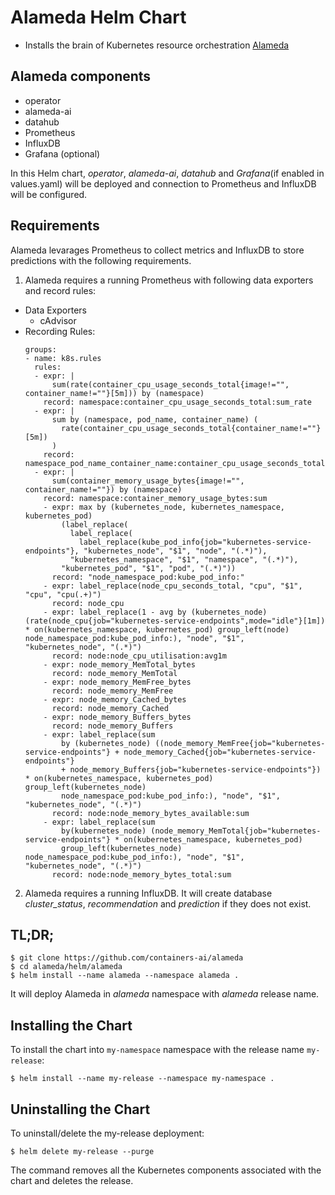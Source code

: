 # Alameda Helm Chart

* Installs the brain of Kubernetes resource orchestration [Alameda](https://github.com/containers-ai/alameda)

## Alameda components
- operator
- alameda-ai
- datahub
- Prometheus
- InfluxDB
- Grafana (optional)

In this Helm chart, *operator*, *alameda-ai*, *datahub* and *Grafana*(if enabled in values.yaml) will be deployed and connection to Prometheus and InfluxDB will be configured.

## Requirements

Alameda levarages Prometheus to collect metrics and InfluxDB to store predictions with the following requirements.

1. Alameda requires a running Prometheus with following data exporters and record rules:  
  - Data Exporters  
    - cAdvisor
  - Recording Rules:   
    ```
    groups:
    - name: k8s.rules
      rules:
      - expr: |
          sum(rate(container_cpu_usage_seconds_total{image!="", container_name!=""}[5m])) by (namespace)
        record: namespace:container_cpu_usage_seconds_total:sum_rate
      - expr: |
          sum by (namespace, pod_name, container_name) (
            rate(container_cpu_usage_seconds_total{container_name!=""}[5m])
          )
        record: namespace_pod_name_container_name:container_cpu_usage_seconds_total:sum_rate
      - expr: |
          sum(container_memory_usage_bytes{image!="", container_name!=""}) by (namespace)
        record: namespace:container_memory_usage_bytes:sum
        - expr: max by (kubernetes_node, kubernetes_namespace, kubernetes_pod) 
            (label_replace(
              label_replace(
                label_replace(kube_pod_info{job="kubernetes-service-endpoints"}, "kubernetes_node", "$1", "node", "(.*)"),
              "kubernetes_namespace", "$1", "namespace", "(.*)"),
            "kubernetes_pod", "$1", "pod", "(.*)"))
          record: "node_namespace_pod:kube_pod_info:"
        - expr: label_replace(node_cpu_seconds_total, "cpu", "$1", "cpu", "cpu(.+)")
          record: node_cpu
        - expr: label_replace(1 - avg by (kubernetes_node) (rate(node_cpu{job="kubernetes-service-endpoints",mode="idle"}[1m]) * on(kubernetes_namespace, kubernetes_pod) group_left(node) node_namespace_pod:kube_pod_info:), "node", "$1", "kubernetes_node", "(.*)")
          record: node:node_cpu_utilisation:avg1m
        - expr: node_memory_MemTotal_bytes
          record: node_memory_MemTotal
        - expr: node_memory_MemFree_bytes
          record: node_memory_MemFree
        - expr: node_memory_Cached_bytes
          record: node_memory_Cached
        - expr: node_memory_Buffers_bytes
          record: node_memory_Buffers
        - expr: label_replace(sum
            by (kubernetes_node) ((node_memory_MemFree{job="kubernetes-service-endpoints"} + node_memory_Cached{job="kubernetes-service-endpoints"}
            + node_memory_Buffers{job="kubernetes-service-endpoints"}) * on(kubernetes_namespace, kubernetes_pod) group_left(kubernetes_node)
            node_namespace_pod:kube_pod_info:), "node", "$1", "kubernetes_node", "(.*)")
          record: node:node_memory_bytes_available:sum
        - expr: label_replace(sum
            by(kubernetes_node) (node_memory_MemTotal{job="kubernetes-service-endpoints"} * on(kubernetes_namespace, kubernetes_pod)
            group_left(kubernetes_node) node_namespace_pod:kube_pod_info:), "node", "$1", "kubernetes_node", "(.*)")
          record: node:node_memory_bytes_total:sum
    ```
2. Alameda requires a running InfluxDB. It will create database *cluster_status*, *recommendation* and *prediction* if they does not exist.

## TL;DR;

```console
$ git clone https://github.com/containers-ai/alameda
$ cd alameda/helm/alameda
$ helm install --name alameda --namespace alameda .
```
It will deploy Alameda in *alameda* namespace with *alameda* release name.

## Installing the Chart

To install the chart into `my-namespace` namespace with the release name `my-release`:

```console
$ helm install --name my-release --namespace my-namespace .
```

## Uninstalling the Chart

To uninstall/delete the my-release deployment:

```console
$ helm delete my-release --purge
```

The command removes all the Kubernetes components associated with the chart and deletes the release.


